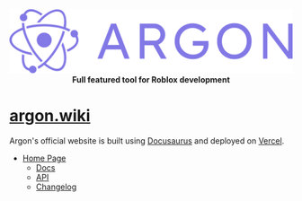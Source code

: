 <div align='center'>
  <img alt='Argon' src='https://raw.githubusercontent.com/argon-rbx/argon-assets/main/argon_banner.png'>
  <b>Full featured tool for Roblox development</b>
</div>

# [argon.wiki](https://argon.wiki/)

Argon's official website is built using [Docusaurus](https://docusaurus.io/) and deployed on [Vercel](https://vercel.com/).

- [Home Page](https://argon.wiki/)
  - [Docs](https://argon.wiki/docs/intro)
  - [API](https://argon.wiki/api/project)
  - [Changelog](https://argon.wiki/changelog/argon)

